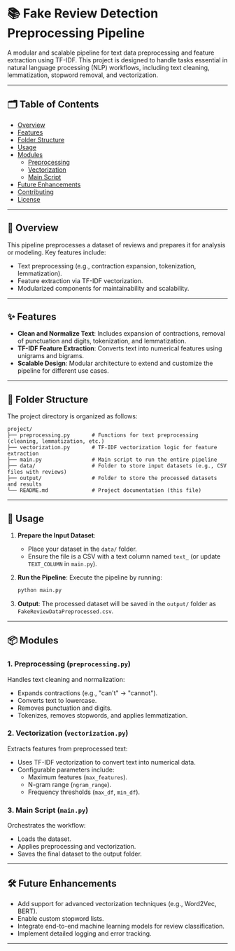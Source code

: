 # 📚 Fake Review Detection Preprocessing Pipeline

A modular and scalable pipeline for text data preprocessing and feature extraction using TF-IDF. This project is designed to handle tasks essential in natural language processing (NLP) workflows, including text cleaning, lemmatization, stopword removal, and vectorization.

---

## 🗂 Table of Contents

- [Overview](#overview)
- [Features](#features)
- [Folder Structure](#folder-structure)
- [Usage](#usage)
- [Modules](#modules)
  - [Preprocessing](#preprocessingpy)
  - [Vectorization](#vectorizationpy)
  - [Main Script](#mainpy)
- [Future Enhancements](#future-enhancements)
- [Contributing](#contributing)
- [License](#license)

---

## 📝 Overview

This pipeline preprocesses a dataset of reviews and prepares it for analysis or modeling. Key features include:

- Text preprocessing (e.g., contraction expansion, tokenization, lemmatization).
- Feature extraction via TF-IDF vectorization.
- Modularized components for maintainability and scalability.

---

## ✨ Features

- **Clean and Normalize Text**: Includes expansion of contractions, removal of punctuation and digits, tokenization, and lemmatization.
- **TF-IDF Feature Extraction**: Converts text into numerical features using unigrams and bigrams.
- **Scalable Design**: Modular architecture to extend and customize the pipeline for different use cases.

---

## 📁 Folder Structure

The project directory is organized as follows:

```plaintext
project/
├── preprocessing.py       # Functions for text preprocessing (cleaning, lemmatization, etc.)
├── vectorization.py       # TF-IDF vectorization logic for feature extraction
├── main.py                # Main script to run the entire pipeline
├── data/                  # Folder to store input datasets (e.g., CSV files with reviews)
├── output/                # Folder to store the processed datasets and results
└── README.md              # Project documentation (this file)
```

---

## 🚀 Usage

1. **Prepare the Input Dataset**:
   - Place your dataset in the `data/` folder.
   - Ensure the file is a CSV with a text column named `text_` (or update `TEXT_COLUMN` in `main.py`).

2. **Run the Pipeline**:
   Execute the pipeline by running:

   ```bash
   python main.py
   ```

3. **Output**:
   The processed dataset will be saved in the `output/` folder as `FakeReviewDataPreprocessed.csv`.

---

## 📦 Modules

### **1. Preprocessing (`preprocessing.py`)**

Handles text cleaning and normalization:

- Expands contractions (e.g., "can't" → "cannot").
- Converts text to lowercase.
- Removes punctuation and digits.
- Tokenizes, removes stopwords, and applies lemmatization.

### **2. Vectorization (`vectorization.py`)**

Extracts features from preprocessed text:

- Uses TF-IDF vectorization to convert text into numerical data.
- Configurable parameters include:
  - Maximum features (`max_features`).
  - N-gram range (`ngram_range`).
  - Frequency thresholds (`max_df`, `min_df`).

### **3. Main Script (`main.py`)**

Orchestrates the workflow:

- Loads the dataset.
- Applies preprocessing and vectorization.
- Saves the final dataset to the output folder.

---

## 🛠️ Future Enhancements

- Add support for advanced vectorization techniques (e.g., Word2Vec, BERT).
- Enable custom stopword lists.
- Integrate end-to-end machine learning models for review classification.
- Implement detailed logging and error tracking.

---

